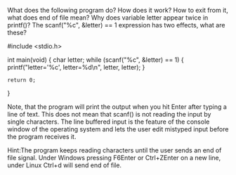 What does the following program do? How does it work? How to exit from it, what does end of file mean? Why does variable letter appear twice in printf()? The scanf("%c", &letter) == 1 expression has two effects, what are these?

#include <stdio.h>

int main(void) {
    char letter;
    while (scanf("%c", &letter) == 1) {
        printf("letter='%c', letter=%d\n", letter, letter);
    }

    return 0;
}

Note, that the program will print the output when you hit Enter after typing a line of text. This does not mean that scanf() is not reading the input by single characters. The line buffered input is the feature of the console window of the operating system and lets the user edit mistyped input before the program receives it.

Hint:The program keeps reading characters until the user sends an end of file signal. Under Windows pressing F6Enter or Ctrl+ZEnter on a new line, under Linux Ctrl+d will send end of file.